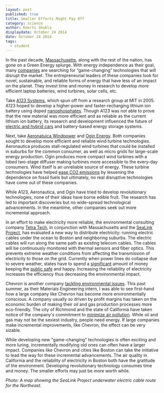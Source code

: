```yaml
---
layout: post
published: true
title: Smaller Efforts Might Pay Off
category: science
author: Keerti Shukla
displaydate: October 24 2014
date: October 24 2014
tags: 
  - student
---
```



In the past decade, [Massachusetts](http://www.cityofboston.gov/eeos/), along with the rest of the nation, has gone on a Green Energy splurge. With energy independence as their goal, many [companies](http://www.boston.com/business/gallery/massgreencompanies/) are searching for “game-changing” technologies that will disrupt the market. The entrepreneurial leaders of these companies look for novel, sustainable, and reliable forms of energy that have less of an impact on the planet. They invest time and money in research to develop more efficient laptop batteries, wind turbines, solar cells, etc.

Take [A123 Systems](http://www.a123systems.com/), which spun off from a research group at MIT in 2005. A123 hoped to develop a higher-power and faster-recharging lithium ion battery using doped [nanophosphates](http://www.understandingnano.com/batteries.html). Though A123 was not able to prove that the new material was more efficient and as reliable as the current lithium ion battery, its research and development influenced the future of [electric and hybrid cars](http://wheels.blogs.nytimes.com/2011/10/12/chevrolet-to-sell-purely-electric-spark-hatchback-in-u-s/?ref=automobiles) and battery-based energy storage systems.

Next, take [Aeronatuica Windpower](http://www.aeronauticawind.com/index.php) and [Ogin Energy](http://www.oginenergy.com/). Both companies sought to develop more efficient and reliable wind turbine technologies. Aeronautica produces stall-regulated wind turbines that could be installed in suburbs for the common consumer, as well as micro grids for large-scale energy production. Ogin produces more compact wind turbines with a lobed two-stage diffuser making turbines more accessible to the every-day consumers. Wind itself is an unreliable source of energy. These turbine technologies have helped [ease CO2 emissions](http://energy.gov/articles/energy-dept-reports-us-wind-energy-production-and-manufacturing-reaches-record-highs) by lessening the dependence on fossil fuels but ultimately, no real disruptive technologies have come out of these companies. 

While A123, Aeronautica, and Ogin have tried to develop revolutionary technologies, none of their ideas have borne edible fruit. The research has led to important discoveries but no wide-spread technological advancements. In the meantime, other companies seek out more incremental approach. 

In an effort to make electricity more reliable, the environmental consulting company [Tetra Tech](http://www.tetratech.com/), in conjunction with Massachusetts and the [SeaLink Project](http://www.bostonglobe.com/opinion/editorials/2014/10/15/undersea-electric-cables-offer-reliable-option/XZra76spRngJtMhf6UX3PL/story.html), has evaluated a new way to distribute electricity: running electric cables under the ocean to Boston and neighboring suburbs. The electric cables will run along the same path as existing telecom cables. The cables will be continuously monitored with thermal sensors and fiber optics. This prevents extreme weather conditions from affecting the transmission of electricity to those on the grid.  Currently when power lines do collapse due to severe weather, states have to spend a [significant](http://www.bls.gov/ooh/installation-maintenance-and-repair/line-installers-and-repairers.htm) amount of money keeping the [public safe](http://www.mass.gov/eopss/agencies/mema/ready-massachusetts/power-outages-during-cold-weather.html) and happy. Increasing the reliability of electricity increases the efficiency thus decreasing the environmental impact. 

Chevron is another company [tackling environmental issues](http://www.chevron.com/about/ourbusiness/otherbusinesses/technology/). This past summer, as their Materials Engineering intern, I was able to see first-hand how a large company like Chevron has become more environmentally conscious. A company usually so driven by profit margins has taken on the economic burden of making their oil and gas production processes more eco-friendly. The city of Richmond and the state of California have taken notice of the company's commitment to [minimize air pollution](http://www.ci.richmond.ca.us/index.aspx?NID=2645). While oil and gas may not be the sexiest industry, people need energy. If large companies make incremental improvements, like Chevron, the effect can be very sizable. 

While developing new "game-changing" technologies is often exciting and more luring, incrementally modifying old ones can often have a larger impact. Companies like Chevron and cities like Boston can take the initiative to lead the way for these incremental advancements. The air quality in California and the reliability of electricity in Boston both have the gratitude of the environment. Developing revolutionary technology consumes time and money. The smaller efforts may just be more worth while.

_Photo: A map showing the SeaLink Project underwater electric cable route for the Northeast._
